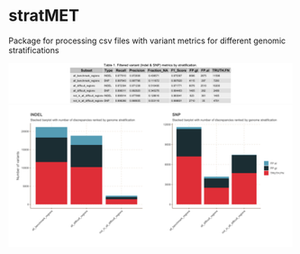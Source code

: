 # stratMET
Package for processing csv files with variant metrics for different genomic stratifications

![example_table](https://github.com/mattssca/stratMET/blob/main/example-outs/example-table.png)
![example_plot](https://github.com/mattssca/stratMET/blob/main/example-outs/example-figure.png)
